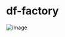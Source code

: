 # df-factory

![image](https://github.com/tonygotik/df-factory/assets/120072085/f120a24e-8608-459a-bdad-a1bb166d9039)
